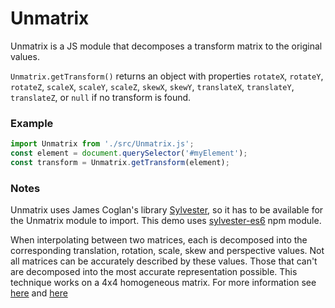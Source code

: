 # Unmatrix

Unmatrix is a JS module that decomposes a transform matrix to the original values.

`Unmatrix.getTransform()`
returns an object with properties
`rotateX`, `rotateY`, `rotateZ`, `scaleX`, `scaleY`, `scaleZ`,
`skewX`, `skewY`, `translateX`, `translateY`, `translateZ`,
or `null` if no transform is found.

### Example

```javascript
import Unmatrix from './src/Unmatrix.js';
const element = document.querySelector('#myElement');
const transform = Unmatrix.getTransform(element);
```

### Notes

Unmatrix uses James Coglan's library
[Sylvester](http://sylvester.jcoglan.com/),
so it has to be available for the Unmatrix module to import.
This demo uses
[sylvester-es6](https://www.npmjs.com/package/sylvester-es6)
npm module.

When interpolating between two matrices, each is decomposed into the
corresponding translation, rotation, scale, skew and perspective values.
Not all matrices can be accurately described by these values.
Those that can't are decomposed into the most accurate representation possible.
This technique works on a 4x4 homogeneous matrix. For more information see
[here](https://drafts.csswg.org/css-transforms-1/#decomposing-a-2d-matrix) and
[here](https://drafts.csswg.org/css-transforms-2/#decomposing-a-3d-matrix)
